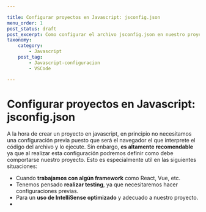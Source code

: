 ```yaml
---

title: Configurar proyectos en Javascript: jsconfig.json
menu_order: 1
post_status: draft
post_excerpt: Como configurar el archivo jsconfig.json en nuestro proyecto.
taxonomy:
    category:
        - Javascript
    post_tag:
        - Javascript-configuracion
        - VSCode

---
```



# Configurar proyectos en Javascript: jsconfig.json

A la hora de crear un proyecto en javascript, en principio no necesitamos una configuración previa puesto que será el navegador el que interprete el código del archivo y lo ejecute. Sin enbargo, __es altamente recomendable__ ya que al realizar esta configuración podremos definir como debe comportarse nuestro proyecto. Esto es especialmente util en las siguientes situaciones:

- Cuando __trabajamos con algún framework__ como React, Vue, etc.
- Tenemos pensado __realizar testing__, ya que necesitaremos hacer configuraciones previas.
- Para un __uso de IntelliSense optimizado__ y adecuado a nuestro proyecto.
- 